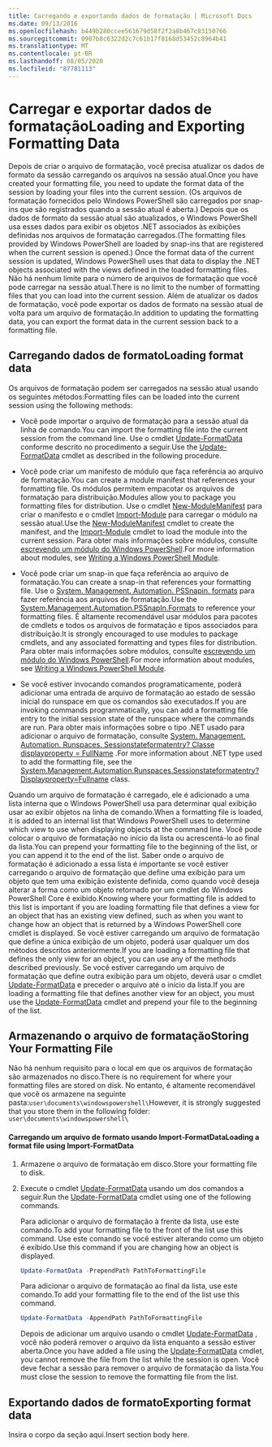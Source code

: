 ```yaml
---
title: Carregando e exportando dados de formatação | Microsoft Docs
ms.date: 09/13/2016
ms.openlocfilehash: b449b280ccee561679d58f2f2a8b467c83150766
ms.sourcegitcommit: 0907b8c6322d2c7c61b17f8168d53452c8964b41
ms.translationtype: MT
ms.contentlocale: pt-BR
ms.lasthandoff: 08/05/2020
ms.locfileid: "87781113"
---
```

# <a name="loading-and-exporting-formatting-data"></a><span data-ttu-id="aaa5e-102">Carregar e exportar dados de formatação</span><span class="sxs-lookup"><span data-stu-id="aaa5e-102">Loading and Exporting Formatting Data</span></span>

<span data-ttu-id="aaa5e-103">Depois de criar o arquivo de formatação, você precisa atualizar os dados de formato da sessão carregando os arquivos na sessão atual.</span><span class="sxs-lookup"><span data-stu-id="aaa5e-103">Once you have created your formatting file, you need to update the format data of the session by loading your files into the current session.</span></span> <span data-ttu-id="aaa5e-104">(Os arquivos de formatação fornecidos pelo Windows PowerShell são carregados por snap-ins que são registrados quando a sessão atual é aberta.) Depois que os dados de formato da sessão atual são atualizados, o Windows PowerShell usa esses dados para exibir os objetos .NET associados às exibições definidas nos arquivos de formatação carregados.</span><span class="sxs-lookup"><span data-stu-id="aaa5e-104">(The formatting files provided by Windows PowerShell are loaded by snap-ins that are registered when the current session is opened.) Once the format data of the current session is updated, Windows PowerShell uses that data to display the .NET objects associated with the views defined in the loaded formatting files.</span></span> <span data-ttu-id="aaa5e-105">Não há nenhum limite para o número de arquivos de formatação que você pode carregar na sessão atual.</span><span class="sxs-lookup"><span data-stu-id="aaa5e-105">There is no limit to the number of formatting files that you can load into the current session.</span></span> <span data-ttu-id="aaa5e-106">Além de atualizar os dados de formatação, você pode exportar os dados de formato na sessão atual de volta para um arquivo de formatação.</span><span class="sxs-lookup"><span data-stu-id="aaa5e-106">In addition to updating the formatting data, you can export the format data in the current session back to a formatting file.</span></span>

## <a name="loading-format-data"></a><span data-ttu-id="aaa5e-107">Carregando dados de formato</span><span class="sxs-lookup"><span data-stu-id="aaa5e-107">Loading format data</span></span>

<span data-ttu-id="aaa5e-108">Os arquivos de formatação podem ser carregados na sessão atual usando os seguintes métodos:</span><span class="sxs-lookup"><span data-stu-id="aaa5e-108">Formatting files can be loaded into the current session using the following methods:</span></span>

- <span data-ttu-id="aaa5e-109">Você pode importar o arquivo de formatação para a sessão atual da linha de comando.</span><span class="sxs-lookup"><span data-stu-id="aaa5e-109">You can import the formatting file into the current session from the command line.</span></span> <span data-ttu-id="aaa5e-110">Use o cmdlet [Update-FormatData](/powershell/module/Microsoft.PowerShell.Utility/Update-FormatData) conforme descrito no procedimento a seguir.</span><span class="sxs-lookup"><span data-stu-id="aaa5e-110">Use the [Update-FormatData](/powershell/module/Microsoft.PowerShell.Utility/Update-FormatData) cmdlet as described in the following procedure.</span></span>

- <span data-ttu-id="aaa5e-111">Você pode criar um manifesto de módulo que faça referência ao arquivo de formatação.</span><span class="sxs-lookup"><span data-stu-id="aaa5e-111">You can create a module manifest that references your formatting file.</span></span> <span data-ttu-id="aaa5e-112">Os módulos permitem empacotar os arquivos de formatação para distribuição.</span><span class="sxs-lookup"><span data-stu-id="aaa5e-112">Modules allow you to package you formatting files for distribution.</span></span> <span data-ttu-id="aaa5e-113">Use o cmdlet [New-ModuleManifest](/powershell/module/Microsoft.PowerShell.Core/New-ModuleManifest) para criar o manifesto e o cmdlet [Import-Module](/powershell/module/Microsoft.PowerShell.Core/Import-Module) para carregar o módulo na sessão atual.</span><span class="sxs-lookup"><span data-stu-id="aaa5e-113">Use the [New-ModuleManifest](/powershell/module/Microsoft.PowerShell.Core/New-ModuleManifest) cmdlet to create the manifest, and the [Import-Module](/powershell/module/Microsoft.PowerShell.Core/Import-Module) cmdlet to load the module into the current session.</span></span> <span data-ttu-id="aaa5e-114">Para obter mais informações sobre módulos, consulte [escrevendo um módulo do Windows PowerShell](../module/writing-a-windows-powershell-module.md).</span><span class="sxs-lookup"><span data-stu-id="aaa5e-114">For more information about modules, see [Writing a Windows PowerShell Module](../module/writing-a-windows-powershell-module.md).</span></span>

- <span data-ttu-id="aaa5e-115">Você pode criar um snap-in que faça referência ao arquivo de formatação.</span><span class="sxs-lookup"><span data-stu-id="aaa5e-115">You can create a snap-in that references your formatting file.</span></span> <span data-ttu-id="aaa5e-116">Use o [System. Management. Automation. PSSnapin. formats](/dotnet/api/System.Management.Automation.PSSnapIn.Formats) para fazer referência aos arquivos de formatação.</span><span class="sxs-lookup"><span data-stu-id="aaa5e-116">Use the [System.Management.Automation.PSSnapIn.Formats](/dotnet/api/System.Management.Automation.PSSnapIn.Formats) to reference your formatting files.</span></span> <span data-ttu-id="aaa5e-117">É altamente recomendável usar módulos para pacotes de cmdlets e todos os arquivos de formatação e tipos associados para distribuição.</span><span class="sxs-lookup"><span data-stu-id="aaa5e-117">It is strongly encouraged to use modules to package cmdlets, and any associated formatting and types files for distribution.</span></span> <span data-ttu-id="aaa5e-118">Para obter mais informações sobre módulos, consulte [escrevendo um módulo do Windows PowerShell](../module/writing-a-windows-powershell-module.md).</span><span class="sxs-lookup"><span data-stu-id="aaa5e-118">For more information about modules, see [Writing a Windows PowerShell Module](../module/writing-a-windows-powershell-module.md).</span></span>

- <span data-ttu-id="aaa5e-119">Se você estiver invocando comandos programaticamente, poderá adicionar uma entrada de arquivo de formatação ao estado de sessão inicial do runspace em que os comandos são executados.</span><span class="sxs-lookup"><span data-stu-id="aaa5e-119">If you are invoking commands programmatically, you can add a formatting file entry to the initial session state of the runspace where the commands are run.</span></span> <span data-ttu-id="aaa5e-120">Para obter mais informações sobre o tipo .NET usado para adicionar o arquivo de formatação, consulte [System. Management. Automation. Runspaces. Sessionstateformatentry? Classe displayproperty = FullName](/dotnet/api/System.Management.Automation.Runspaces.SessionStateFormatEntry) .</span><span class="sxs-lookup"><span data-stu-id="aaa5e-120">For more information about .NET type used to add the formatting file, see the [System.Management.Automation.Runspaces.Sessionstateformatentry?Displayproperty=Fullname](/dotnet/api/System.Management.Automation.Runspaces.SessionStateFormatEntry) class.</span></span>

<span data-ttu-id="aaa5e-121">Quando um arquivo de formatação é carregado, ele é adicionado a uma lista interna que o Windows PowerShell usa para determinar qual exibição usar ao exibir objetos na linha de comando.</span><span class="sxs-lookup"><span data-stu-id="aaa5e-121">When a formatting file is loaded, it is added to an internal list that Windows PowerShell uses to determine which view to use when displaying objects at the command line.</span></span> <span data-ttu-id="aaa5e-122">Você pode colocar o arquivo de formatação no início da lista ou acrescentá-lo ao final da lista.</span><span class="sxs-lookup"><span data-stu-id="aaa5e-122">You can prepend your formatting file to the beginning of the list, or you can append it to the end of the list.</span></span> <span data-ttu-id="aaa5e-123">Saber onde o arquivo de formatação é adicionado a essa lista é importante se você estiver carregando o arquivo de formatação que define uma exibição para um objeto que tem uma exibição existente definida, como quando você deseja alterar a forma como um objeto retornado por um cmdlet do Windows PowerShell Core é exibido.</span><span class="sxs-lookup"><span data-stu-id="aaa5e-123">Knowing where your formatting file is added to this list is important if you are loading formatting file that defines a view for an object that has an existing view defined, such as when you want to change how an object that is returned by a Windows PowerShell core cmdlet is displayed.</span></span> <span data-ttu-id="aaa5e-124">Se você estiver carregando um arquivo de formatação que define a única exibição de um objeto, poderá usar qualquer um dos métodos descritos anteriormente.</span><span class="sxs-lookup"><span data-stu-id="aaa5e-124">If you are loading a formatting file that defines the only view for an object, you can use any of the methods described previously.</span></span>  <span data-ttu-id="aaa5e-125">Se você estiver carregando um arquivo de formatação que define outra exibição para um objeto, deverá usar o cmdlet [Update-FormatData](/powershell/module/Microsoft.PowerShell.Utility/Update-FormatData) e preceder o arquivo até o início da lista.</span><span class="sxs-lookup"><span data-stu-id="aaa5e-125">If you are loading a formatting file that defines another view for an object, you must use the [Update-FormatData](/powershell/module/Microsoft.PowerShell.Utility/Update-FormatData) cmdlet and prepend your file to the beginning of the list.</span></span>

## <a name="storing-your-formatting-file"></a><span data-ttu-id="aaa5e-126">Armazenando o arquivo de formatação</span><span class="sxs-lookup"><span data-stu-id="aaa5e-126">Storing Your Formatting File</span></span>

<span data-ttu-id="aaa5e-127">Não há nenhum requisito para o local em que os arquivos de formatação são armazenados no disco.</span><span class="sxs-lookup"><span data-stu-id="aaa5e-127">There is no requirement for where your formatting files are stored on disk.</span></span> <span data-ttu-id="aaa5e-128">No entanto, é altamente recomendável que você os armazene na seguinte pasta:`user\documents\windowspowershell\`</span><span class="sxs-lookup"><span data-stu-id="aaa5e-128">However, it is strongly suggested that you store them in the following folder: `user\documents\windowspowershell\`</span></span>

#### <a name="loading-a-format-file-using-import-formatdata"></a><span data-ttu-id="aaa5e-129">Carregando um arquivo de formato usando Import-FormatData</span><span class="sxs-lookup"><span data-stu-id="aaa5e-129">Loading a format file using Import-FormatData</span></span>

1. <span data-ttu-id="aaa5e-130">Armazene o arquivo de formatação em disco.</span><span class="sxs-lookup"><span data-stu-id="aaa5e-130">Store your formatting file to disk.</span></span>

2. <span data-ttu-id="aaa5e-131">Execute o cmdlet [Update-FormatData](/powershell/module/Microsoft.PowerShell.Utility/Update-FormatData) usando um dos comandos a seguir.</span><span class="sxs-lookup"><span data-stu-id="aaa5e-131">Run the [Update-FormatData](/powershell/module/Microsoft.PowerShell.Utility/Update-FormatData) cmdlet using one of the following commands.</span></span>

   <span data-ttu-id="aaa5e-132">Para adicionar o arquivo de formatação à frente da lista, use este comando.</span><span class="sxs-lookup"><span data-stu-id="aaa5e-132">To add your formatting file to the front of the list use this command.</span></span> <span data-ttu-id="aaa5e-133">Use este comando se você estiver alterando como um objeto é exibido.</span><span class="sxs-lookup"><span data-stu-id="aaa5e-133">Use this command if you are changing how an object is displayed.</span></span>

   ```powershell
   Update-FormatData -PrependPath PathToFormattingFile
   ```

   <span data-ttu-id="aaa5e-134">Para adicionar o arquivo de formatação ao final da lista, use este comando.</span><span class="sxs-lookup"><span data-stu-id="aaa5e-134">To add your formatting file to the end of the list use this command.</span></span>

   ```powershell
   Update-FormatData -AppendPath PathToFormattingFile
   ```

   <span data-ttu-id="aaa5e-135">Depois de adicionar um arquivo usando o cmdlet [Update-FormatData](/powershell/module/Microsoft.PowerShell.Utility/Update-FormatData) , você não poderá remover o arquivo da lista enquanto a sessão estiver aberta.</span><span class="sxs-lookup"><span data-stu-id="aaa5e-135">Once you have added a file using the [Update-FormatData](/powershell/module/Microsoft.PowerShell.Utility/Update-FormatData) cmdlet, you cannot remove the file from the list while the session is open.</span></span> <span data-ttu-id="aaa5e-136">Você deve fechar a sessão para remover o arquivo de formatação da lista.</span><span class="sxs-lookup"><span data-stu-id="aaa5e-136">You must close the session to remove the formatting file from the list.</span></span>

## <a name="exporting-format-data"></a><span data-ttu-id="aaa5e-137">Exportando dados de formato</span><span class="sxs-lookup"><span data-stu-id="aaa5e-137">Exporting format data</span></span>

<span data-ttu-id="aaa5e-138">Insira o corpo da seção aqui.</span><span class="sxs-lookup"><span data-stu-id="aaa5e-138">Insert section body here.</span></span>

